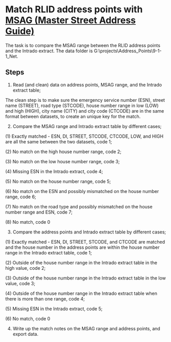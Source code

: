 # Match RLID address points with [MSAG (Master Street Address Guide)](https://nenawiki.org/wiki/MSAG_(Master_Street_Address_Guide))

The task is to compare the MSAG range between the RLID address points and the Intrado extract. The data folder is G:\projects\Address_Points\9-1-1_Net. 

## Steps

1. Read (and clean) data on address points, MSAG range, and the Intrado extract table;

The clean step is to make sure the emergency service number (ESN), street name (STREET), road type (STCODE), house number range in low (LOW) and high (HIGH), city name (CITY) and city code (CTCODE) are in the same format between datasets, to create an unique key for the match. 

2. Compare the MSAG range and Intrado extract table by different cases;

(1) Exactly matched - ESN, DI, STREET, STCODE, CTCODE, LOW, and HIGH are all the same between the two datasets, code 1;

(2) No match on the high house number range, code 2;

(3) No match on the low house number range, code 3;

(4) Missing ESN in the Intrado extract, code 4;

(5) No match on the house number range, code 5;

(6) No match on the ESN and possibly mismatched on the house number range, code 6;

(7) No match on the road type and possibly mismatched on the house number range and ESN, code 7;

(8) No match, code 0

3. Compare the address points and Intrado extract table by different cases;

(1) Exactly matched - ESN, DI, STREET, STCODE, and CTCODE are matched and the house number in the address points are within the house number range in the Intrado extract table, code 1;

(2) Outside of the house number range in the Intrado extract table in the high value, code 2;

(3) Outside of the house number range in the Intrado extract table in the low value, code 3;

(4) Outside of the house number range in the Intrado extract table when there is more than one range, code 4;

(5) Missing ESN in the Intrado extract, code 5;

(6) No match, code 0

4. Write up the match notes on the MSAG range and address points, and export data.
